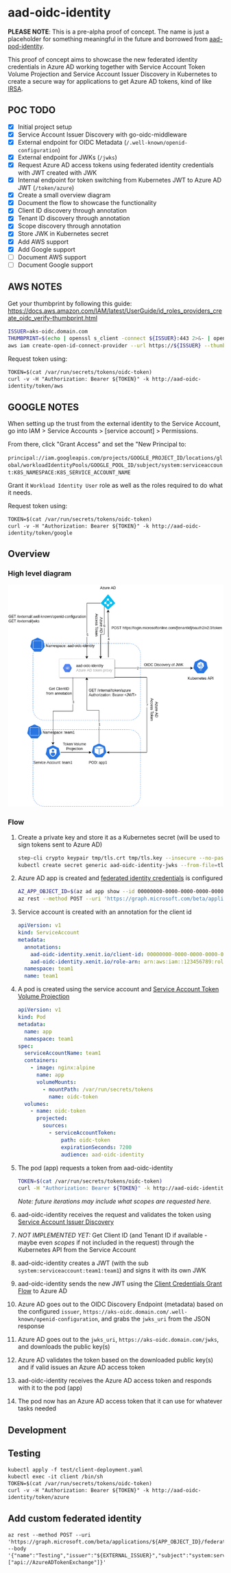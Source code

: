 # aad-oidc-identity

**PLEASE NOTE**: This is a pre-alpha proof of concept. The name is just a placeholder for something meaningful in the future and borrowed from [aad-pod-identity](https://github.com/Azure/aad-pod-identity).

This proof of concept aims to showcase the new federated identity credentials in Azure AD working together with Service Account Token Volume Projection and Service Account Issuer Discovery in Kubernetes to create a secure way for applications to get Azure AD tokens, kind of like [IRSA](https://docs.aws.amazon.com/eks/latest/userguide/iam-roles-for-service-accounts.html).

## POC TODO

- [x] Initial project setup
- [x] Service Account Issuer Discovery with go-oidc-middleware
- [x] External endpoint for OIDC Metadata (`/.well-known/openid-configuration`)
- [x] External endpoint for JWKs (`/jwks`)
- [x] Request Azure AD access tokens using federated identity credentials with JWT created with JWK
- [x] Internal endpoint for token switching from Kubernetes JWT to Azure AD JWT (`/token/azure`)
- [x] Create a small overview diagram
- [x] Document the flow to showcase the functionality
- [x] Client ID discovery through annotation
- [x] Tenant ID discovery through annotation
- [x] Scope discovery through annotation
- [x] Store JWK in Kubernetes secret
- [x] Add AWS support
- [x] Add Google support
- [ ] Document AWS support
- [ ] Document Google support

## AWS NOTES

Get your thumbprint by following this guide: https://docs.aws.amazon.com/IAM/latest/UserGuide/id_roles_providers_create_oidc_verify-thumbprint.html

```bash
ISSUER=aks-oidc.domain.com
THUMBPRINT=$(echo | openssl s_client -connect ${ISSUER}:443 2>&- | openssl x509 -fingerprint -noout | sed 's/://g' | awk -F= '{print tolower($2)}')
aws iam create-open-id-connect-provider --url https://${ISSUER} --thumbprint-list ${THUMBPRINT} --client-id-list api://AWSTokenExchange
```

Request token using:

```shell
TOKEN=$(cat /var/run/secrets/tokens/oidc-token)
curl -v -H "Authorization: Bearer ${TOKEN}" -k http://aad-oidc-identity/token/aws
``` 

## GOOGLE NOTES

When setting up the trust from the external identity to the Service Account, go into IAM > Service Accounts > [service account] > Permissions.

From there, click "Grant Access" and set the "New Principal to:

`principal://iam.googleapis.com/projects/GOOGLE_PROJECT_ID/locations/global/workloadIdentityPools/GOOGLE_POOL_ID/subject/system:serviceaccount:K8S_NAMESPACE:K8S_SERVICE_ACCOUNT_NAME`

Grant it `Workload Identity User` role as well as the roles required to do what it needs.

Request token using:

```shell
TOKEN=$(cat /var/run/secrets/tokens/oidc-token)
curl -v -H "Authorization: Bearer ${TOKEN}" -k http://aad-oidc-identity/token/google
``` 

## Overview

### High level diagram

![overview](assets/overview.png)

### Flow

1. Create a private key and store it as a Kubernetes secret (will be used to sign tokens sent to Azure AD)
   ```bash
   step-cli crypto keypair tmp/tls.crt tmp/tls.key --insecure --no-password --kty=RSA --size=2048
   kubectl create secret generic aad-oidc-identity-jwks --from-file=tls.key=tmp/tls.key --from-file=tls.crt=tmp/tls.crt
   ```
1. Azure AD app is created and [federated identity credentials](https://docs.microsoft.com/en-us/graph/api/resources/federatedidentitycredentials-overview?view=graph-rest-beta) is configured
   ```bash
   AZ_APP_OBJECT_ID=$(az ad app show --id 00000000-0000-0000-0000-000000000000 --output tsv --query objectId)
   az rest --method POST --uri 'https://graph.microsoft.com/beta/applications/${AZ_APP_OBJECT_ID}/federatedIdentityCredentials' --body '{"name":"AKSCluster","issuer":"https://aks-oidc.domain.com","subject":"system:serviceaccount:team1:team1","description":"AKS Cluster authentication with aad-oidc-identity","audiences":["api://AzureADTokenExchange"]}'
   ```
1. Service account is created with an annotation for the client id
   ```yaml
   apiVersion: v1
   kind: ServiceAccount
   metadata:
     annotations:
       aad-oidc-identity.xenit.io/client-id: 00000000-0000-0000-0000-000000000000
       aad-oidc-identity.xenit.io/role-arn: arn:aws:iam::123456789:role/test
     namespace: team1
     name: team1
   ```
1. A pod is created using the service account and [Service Account Token Volume Projection](https://kubernetes.io/docs/tasks/configure-pod-container/configure-service-account/#service-account-token-volume-projection)
   ```yaml
   apiVersion: v1
   kind: Pod
   metadata:
     name: app
     namespace: team1
   spec:
     serviceAccountName: team1
     containers:
       - image: nginx:alpine
         name: app
         volumeMounts:
           - mountPath: /var/run/secrets/tokens
             name: oidc-token
     volumes:
       - name: oidc-token
         projected:
           sources:
             - serviceAccountToken:
                 path: oidc-token
                 expirationSeconds: 7200
                 audience: aad-oidc-identity
   ```
1. The pod (app) requests a token from aad-oidc-identity

   ```bash
   TOKEN=$(cat /var/run/secrets/tokens/oidc-token)
   curl -H "Authorization: Bearer ${TOKEN}" -k http://aad-oidc-identity/token/azure
   ```

   _Note: future iterations may include what scopes are requested here._

1. aad-oidc-identity receives the request and validates the token using [Service Account Issuer Discovery](https://kubernetes.io/docs/tasks/configure-pod-container/configure-service-account/#service-account-issuer-discovery)
1. _NOT IMPLEMENTED YET:_ Get Client ID (and Tenant ID if available - maybe even _scopes_ if not included in the request) through the Kubernetes API from the Service Account
1. aad-oidc-identity creates a JWT (with the sub `system:serviceaccount:team1:team1`) and signs it with its own JWK
1. aad-oidc-identity sends the new JWT using the [Client Credentials Grant Flow](https://docs.microsoft.com/en-us/azure/active-directory/develop/v2-oauth2-client-creds-grant-flow#third-case-access-token-request-with-a-federated-credential) to Azure AD
1. Azure AD goes out to the OIDC Discovery Endpoint (metadata) based on the configured `issuer`, `https://aks-oidc.domain.com/.well-known/openid-configuration`, and grabs the `jwks_uri` from the JSON response
1. Azure AD goes out to the `jwks_uri`, `https://aks-oidc.domain.com/jwks`, and downloads the public key(s)
1. Azure AD validates the token based on the downloaded public key(s) and if valid issues an Azure AD access token
1. aad-oidc-identity receives the Azure AD access token and responds with it to the pod (app)
1. The pod now has an Azure AD access token that it can use for whatever tasks needed

## Development

## Testing

```shell
kubectl apply -f test/client-deployment.yaml
kubectl exec -it client /bin/sh
TOKEN=$(cat /var/run/secrets/tokens/oidc-token)
curl -v -H "Authorization: Bearer ${TOKEN}" -k http://aad-oidc-identity/token/azure
```

## Add custom federated identity

```shell
az rest --method POST --uri 'https://graph.microsoft.com/beta/applications/${APP_OBJECT_ID}/federatedIdentityCredentials' --body '{"name":"Testing","issuer":"${EXTERNAL_ISSUER}","subject":"system:serviceaccount:default:default","description":"Testing","audiences":["api://AzureADTokenExchange"]}'
```
